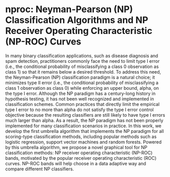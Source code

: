 # nproc: Neyman-Pearson (NP) Classification Algorithms and NP Receiver Operating Characteristic (NP-ROC) Curves

In many binary classification applications, such as disease diagnosis and spam detection, practitioners commonly face the need to limit type I error (i.e., the conditional probability of misclassifying a class 0 observation as class 1) so that it remains below a desired threshold. To address this need, the Neyman-Pearson (NP) classification paradigm is a natural choice; it minimizes type II error (i.e., the conditional probability of misclassifying a class 1 observation as class 0) while enforcing an upper bound, alpha, on the type I error. Although the NP paradigm has a century-long history in hypothesis testing, it has not been well recognized and implemented in classification schemes. Common practices that directly limit the empirical type I error to no more than alpha do not satisfy the type I error control objective because the resulting classifiers are still likely to have type I errors much larger than alpha. As a result, the NP paradigm has not been properly implemented for many classification scenarios in practice. In this work, we develop the first umbrella algorithm that implements the NP paradigm for all scoring-type classification methods, including popular methods such as logistic regression, support vector machines and random forests. Powered by this umbrella algorithm, we propose a novel graphical tool for NP classification methods: NP receiver operating characteristic (NP-ROC) bands, motivated by the popular receiver operating characteristic (ROC) curves. NP-ROC bands will help choose in a data adaptive way and compare different NP classifiers. 
